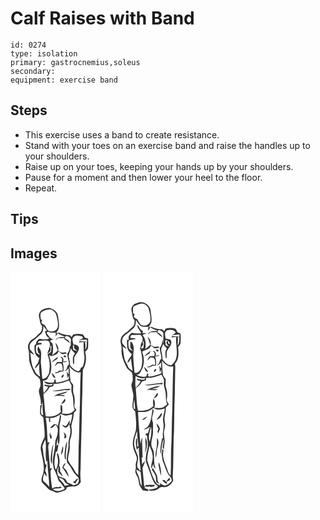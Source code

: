 # Calf Raises with Band
> 

``` 
id: 0274 
type: isolation 
primary: gastrocnemius,soleus 
secondary:  
equipment: exercise band 
``` 

## Steps

 - This exercise uses a band to create resistance.
 - Stand with your toes on an exercise band and raise the handles up to your shoulders.
 - Raise up on your toes, keeping your hands up by your shoulders.
 - Pause for a moment and then lower your heel to the floor.
 - Repeat.

## Tips


## Images

<svg width="144" height="384" viewBox="0 0 108 288" xmlns="http://www.w3.org/2000/svg">
  <g fill="#FFF">
    <path d="M0 0h108v288H0V0m36.9 46.05c-2.28 2.05-3.51 5.59-2.44 8.58 1.03 3.38.49 7.47 3.37 10.05-.05 1.81.2 3.71-.53 5.44-.84 2.86-3.83 4.15-5.62 6.34-2.64 3.17-7.05 4.39-9.14 8.08-1.24 2.25-2.09 5-1.26 7.54 1.74 5.46.33 11.32 1.8 16.83 1.24 4.42 3.37 8.5 5.25 12.67 1.58 3.16 5.6 4.2 6.95 7.52.56 1.9.74 3.91.82 5.9.16 2.84-2.01 5.17-2.08 7.97.56 5.26 3.1 10.26 2.32 15.64.37.03 1.1.09 1.47.11.39-.89.77-1.78 1.14-2.68-.96 5.33-.37 10.74.31 16.07-.57-.38-1.71-1.12-2.28-1.49-.85-3.85-.09-7.74.97-11.46-.57.24-1.7.73-2.27.97.13 3.26-.42 6.51-.13 9.77.15 2.74 4.23 3.2 3.97 6.05.57 7.35 1.73 14.71 1.35 22.09-2.09 5.05-5.56 10.17-4.41 15.91 1.54 9.7 5.63 19.74 2.2 29.49-.99 3.26-2.93 7.93.43 10.44 2.41 2.04 4.42 4.49 6.71 6.66 1.8 1.8 4.62 1.59 6.61 3.07 3.75 2.74 8.36-.01 12.16-1.21 1.81-.41 2.81-2 2.82-3.79 2.81-.89 5.69-1.53 8.66-1.28 3.55.26 6.72-2.4 8.34-5.31-.51-4.98-.92-9.95-.29-14.95.33-26.52 1.42-53.02 1.7-79.55.69-13.3.45-26.64 1.02-39.94 3.89-6.47 4.79-14.48 2.77-21.76 1.38-1.72 3.67-3.25 3.55-5.71.15-3.37.13-6.74.02-10.11-1.31-.43-2.62-.86-3.94-1.26-.73-1.25-1.27-2.66-2.36-3.65-3.73-1.31-7.87-1.02-11.67-.1-.58 1.01-1.17 2.02-1.75 3.04l-2.29-2.13c-4.49-.29-8.97-1.03-13.03-3.06-.83.16-2.49.47-3.32.62.97-1.88 2.25-3.6 3.07-5.56 1.02-4.95-.22-9.97-.85-14.88-.42-4.89-4.86-8.43-9.38-9.5-3.76-1.24-7.37 1.13-10.74 2.53z"/>
    <path d="M37.21 48.03c3.77-1.85 8.08-4.06 12.37-2.72 2.17 1.36 4.58 3.08 5.22 5.71 1.32 4.98 2.87 10.18 1.86 15.37-1.41 4.2-6.44 6.09-10.42 4.41-2.68-1.44-3.34-4.65-5.02-6.94-1.2-.88-2.73-1.27-3.76-2.36-.93-1.29.04-2.6.52-3.84-.43-.27-1.3-.8-1.73-1.07-.09-2.76-1.14-6.36.96-8.56zM39.44 64.63c1.37 1.9 2.72 3.84 4.31 5.58-.8.44-1.6.86-2.41 1.28.91 2.96 1.92 6.91 5.4 7.66-.66.49-1.31.99-1.95 1.5-3.31.04-6.69.46-9.88-.64-2.56 1.39-4.44 3.8-4.36 6.82-.41.24-1.24.71-1.66.95-.63 5.69.07 12.68 5.92 15.43-.8 1.85-1.07 3.87-1.81 5.73-1.56 2.16-3.36 4.25-3.75 6.99 2.31-1.32 3.33-3.97 5.33-5.66-.5 5.09.18 10.19.9 15.22-2.67-1.79-5.54-3.61-6.25-7-4.68-6.39-4.29-14.58-5.66-22.02 1.52 1.01 3.06 2.02 4.72 2.8-1.24-2.48-3.15-4.5-4.99-6.54-.58-2.4-.73-5.37.97-7.38 2.26-3.15 5.97-4.74 8.55-7.57 1.99-2.21 5.04-3.71 5.83-6.78.8-2.03.89-4.22.79-6.37z"/>
    <path d="M43.17 72.95c.64-.44 1.28-.88 1.93-1.31 2.86 1.43 6.1 1.33 9.18.91-.07 1.64-.04 3.29 0 4.93.74-1.43 1.56-2.84 2.63-4.06 2.63 1.97 5.73 3.04 8.72 4.32-3.9.4-10.23-.57-11.55 4.34 1.02-.86 1.99-1.79 2.95-2.71 2.61-.09 5.22-.15 7.84-.27l-.55 1.28c2.57 1.39 4.72 3.38 6.99 5.18-.63-3.06-3.27-4.8-5.97-5.87.16-.67.49-2.01.65-2.69 2.98-.35 5.42 1.03 6.68 3.77-.4 2.51-.44 5.06-.33 7.61-.33.36-.98 1.09-1.3 1.45.18 3.1-1.09 5.87-3 8.23.33 3 .79 5.99 1.7 8.88.24 1.82 1.24 4.59-1.18 5.38-.45 1.47-.91 2.94-1.37 4.41-.88.87-1.74 1.76-2.58 2.66 2.16-.74 3.89-2.24 5.2-4.09-.16 2.66-.02 5.31.23 7.95-.76-1.35-1.57-2.66-2.55-3.85.3 2.68.65 5.35.9 8.04.4-.93 1.21-2.8 1.61-3.74.09 1.61.05 3.23-.05 4.84-4.7 2.47-9.94 3.34-15.13 4.13-.48-.87-.98-1.84-.46-2.84-.42-.56-.83-1.1-1.24-1.65-.39 1.46-.8 2.93-1.26 4.37-3.96.7-7.83-.35-11.58-1.58 1.46 3.73 6.97 4.57 10.18 2.87-.21.77-.42 1.55-.61 2.33-2.89.07-5.71-.43-8.51-1.05l-1.29.96c1.69.68 3.43 1.24 5.16 1.81-1.3 2.86-3.22 5.35-5.58 7.43-.41-4.9-.74-9.82-.47-14.74 1.9-.68 4.48-.75 5.37-2.91 1.19-2.23 2.51-4.4 3.51-6.72 2.13-7.1.39-14.4-1.69-21.27.67.3 2.03.9 2.71 1.19 3.31-.93 7.88-1.55 8.39-5.79 1.56 1.25 3.03 2.7 4.88 3.55 1.74.03 3.43-.54 5.12-.89-.72-2.18-2.88-1.05-4.5-.99-2.25.41-4.07-1.36-5.8-2.51 1.12-3.56-1.1-6.88-3.22-9.55.59 3.26 1.77 6.37 2.83 9.49-2.05 2.04-4.18 4-6.61 5.58 1.09-4.56 1.38-9.31.25-13.89-.99-.91-1.97-1.82-2.95-2.74 1.09-1.79 3.05-1.98 4.98-2.07-4.76-.23-6.8-4.74-9.26-8.11m20.6 28.08c.2 1.28 2.91 2.1 2.95.35-.19-1.29-2.91-2.08-2.95-.35M49.5 108.5c2.09-1.33 4.18-2.67 6.37-3.83.38-1.16.77-2.31 1.14-3.47-2.31 2.65-5.87 4.09-7.51 7.3m10.31-6.92c.71.9 1.44 1.79 2.18 2.67-.08 1.22-.16 2.44-.25 3.67-1.82.04-3.65-.05-5.46.17-1.53 1.41-2.42 3.34-3.33 5.18 1.45-1.14 2.73-2.46 3.99-3.79 1.32.1 2.64.19 3.96.27 1.59 2.74 2.19 5.82 1.53 8.95-.84-.14-2.54-.41-3.38-.55-1.09.72-2.17 1.44-3.25 2.17-.79.09-2.38.25-3.17.33 2.06 1.77 4.58.34 6.49-.9 1.47-.16 2.94-.32 4.42-.47.52-3.69.23-7.4-.99-10.93 1.79-.31 4.03.26 5.26-1.49l-4.69.84c1.18-2.82-.02-5.92-3.31-6.12m-10.49 19.27c.8 2.55 1.48 6.13 4.81 6.21-.97-2.51-2.75-4.53-4.81-6.21m14.04 2.33c-1.3.45-2.58 2.08-2.14 3.48 1.45.58 3.73-2.76 2.14-3.48z"/>
    <path d="M75.69 77.93c2.54-2.79 6.78-1.26 10-.82l1.48 2.2c-1.63 1.04-3.41 1.8-5.24 2.43 3.18-.26 6.37-.59 9.57-.47l.61 2.57c-3.07-.35-6.14-.72-9.22-.94-.18.42-.55 1.26-.73 1.68 1.87-.16 3.74-.33 5.61-.51-.04 5.51-.1 11.07.82 16.52.5 4.48-.37 9.03-1.94 13.23-.48.21-1.45.64-1.93.85-.94 1.6-1.47 4.48-3.83 4.36-3.92-1.16-7.14-4.04-9.47-7.33 0-3.28-.68-6.49-1.39-9.67-.91-3.77 2.33-6.85 2.2-10.58 1.43 2.35 3.31 4.36 5.29 6.26-3.53 3.57-2.85 8.56-2.16 13.05.26-.29.79-.86 1.05-1.15.02-2.13-.12-4.27.01-6.4 1.19-4.45 5.98-7.38 5.71-12.32-.51-2.93-3.63-3.46-5.98-4.2l.12 4.52c.85 1.62 2.65 2.49 3.9 3.79-1.66-.59-3.31-1.21-4.95-1.82-.12-1.58-.25-3.15-.4-4.72l.99-.45c-.58-3.24-2.86-7.25-.12-10.08zM35.97 82.51c3.2.3 6.69-1.18 9.68.41 4.13 4.49-.37 10.16-1.41 14.93 1.52-.93 3.42-1.93 3.79-3.85.05-1.66-.22-3.31-.2-4.97.31-.12.95-.36 1.26-.48-.07 2.5-.27 4.99-.49 7.47-1.46.89-2.88 1.84-4.25 2.87 2.88 6.95 3.37 14.69 1.92 22.04-1.09 3.6-3.82 7.65-8.08 7.27-.73-5.72-.8-11.5-1.57-17.22-.65-4.7.47-9.4.13-14.09.03-3.09-2.42-5.27-3.54-7.97-.3 1.25-.62 2.48-.95 3.72.32 1.32.61 2.65.88 3.98.82.91 1.62 1.82 2.41 2.75-1.84-.24-3.34-1.25-4.48-2.66-.68-2.92-.89-5.9-.05-8.82 2.16-.6 4.41-.8 6.59-1.28.38-2.42-3.55-1.01-4.98-1.72.82-1.16 1.57-2.82 3.34-2.38z"/>
    <path d="M89.21 84.25l2.44-.1c-.45 3.02.35 6.42-1.91 8.89.02-2.94.65-5.98-.53-8.79zM70.66 113.26c3.29 3.95 7.93 8.42 13.55 6.96-.88 16.56-.51 33.18-1.29 49.75-.49 13-.29 26.03-1.16 39.02-.12 11.54-.19 23.08-.47 34.62-3.71-2.2-4.47-6.65-7.14-9.74-2.04-2.39-3.45-5.2-5.07-7.88-.06-3.41.46-6.78 1.37-10.06 1.5-5.48-.41-11.39 1.74-16.75 1.73-4.57 1.53-9.53.78-14.27.54-4.72 2.87-9.15 2.79-14.01-.17-2.24 2.15-3.45 3.26-5.12-.88-1.78-2.83-3.42-2.43-5.59.73-4.7.79-9.62-.89-14.13-1.35-3.48-.02-7.22-.62-10.81-1-1.24-1.95-2.51-2.93-3.75-1.03-6.03-.88-12.16-1.49-18.24z"/>
    <path d="M51.49 134.14c6.4.39 12.8-1.41 18.63-3.94 1 1.98 2.23 3.85 3.07 5.91.04 3.33-.63 6.73.67 9.93 2.34 6.37.59 13.42 3.19 19.69-1.71 1.34-3.31 2.86-5.26 3.85-3.34 1.26-6.92.35-10.37.32 1.55-2.8.58-5.99.56-8.99-.54-.62-1.09-1.24-1.64-1.86-.4 2.83-.61 5.73.24 8.51-4.56 5.24-11.78 6.36-18.36 5.76-1.44-8.85-1.29-17.88-2.73-26.73 2.75-2.39 5.81-4.67 7.15-8.21 1.72-.54 3.44-1.11 5.15-1.7-.08-.64-.23-1.9-.3-2.54m-1.73 8.43c4.74 1.11 9.55.28 14.21-.75 2.64-.73 6.5 1.47 8.06-1.5-7.48-.74-14.79 2.09-22.27 2.25m2.39 6.6c4.35-1.68 8.81.24 13.26-.45-1.84-1.75-4.45-1.07-6.72-1.07 3.2-1.43 7.39-1.38 9.68-4.31-5.49 1.61-11.56 2.28-16.22 5.83m12.97 2.98c-1.4 2.13-2.9 4.2-4.26 6.36 2.41-.74 6.7-3.65 4.26-6.36z"/>
    <path d="M60.22 170.19c2.19.9 4.33 2.21 6.8 2.11 2.44-.21 4.78-1.02 7.14-1.63-.22 3.75-1.27 7.35-2.16 10.98-.28.2-.84.62-1.12.82.08-1.19.23-3.57.3-4.76-1.94 2.29-2.65 5.55-5.14 7.37-1.42-.62-2.77-1.37-4.15-2.05.96 1.92 2.55 4.05 5 3.67 1.78-.84 3.14-2.45 3.52-4.41.76 2.55 1.19 5.19 1.48 7.83.43 5.44-2.63 10.43-2.32 15.86.57 7.68-3.37 15.13-1.59 22.78 4.85 4.78 6.7 11.81 11.94 16.26 2.14 1.86 2.79 4.98 1.44 7.49-.81 2.61-3.89 2.67-6.04 3.46-2.06-1.59-4.49-2.51-6.97-3.19-.86-1.44-1.58-2.98-2.64-4.29-2.34-2.04-5.69-2.06-8.28-3.64-1.68-3.61-2.11-7.69.23-11.15-.09 2.11-.64 4.24-.24 6.33 1.37 1.95 3.26 3.46 4.91 5.16-.14-2.26-1.4-4.05-2.69-5.8-.48-2.22.6-4.95-1.34-6.66 1.17-5.21.66-10.67-1.61-15.51-1.57.14-.51 3-.48 3.93 1.39 5.43 1.08 11.34-1.85 16.23-3.09-6.92-1.07-14.77.1-21.95.35.08 1.05.23 1.4.3.85-2.78 1.18-5.69 1.73-8.54-1.02.01-1.76.6-2.34 1.4.25-3.02.51-6.08 1.49-8.96.14 2.5-.48 5.25 1.12 7.43 2.17-6.23.25-12.67 1.08-19.04-.98-5.34 1.93-10.3 1.75-15.58-.3-.3-.9-.91-1.2-1.21-.56 4.65-1.65 9.2-2.8 13.74-.39-.52-1.17-1.55-1.56-2.06-.9-.18-1.81-.35-2.71-.53-1.74 1.52-3.53 2.99-5.12 4.68 3.07.74 4.87-2.01 6.65-3.93 3.97 3.19 3.01 8.41 2.17 12.81-.94 3.35-2.75 6.52-2.56 10.11-.04 7.42-2.82 14.51-2.72 21.92 0 2.82.77 5.56 1.16 8.33 2.05 4.04 4.09 8.13 5.11 12.57.45 2.35 2.87 3.42 4.05 5.34 1.15 1.77 2.6 3.31 3.84 5.03-.07 1.65-1.9 1.98-3.11 2.57-3.5 1.65-7.85 1.12-11.09-.82 3.21-2.29 7.4-.21 10.71-2.43-1.17-1.71-2.96-.61-4.48-.27-2.52-.74-4.81.35-6.99 1.49-1.21-6.51-1.7-13.12-2.01-19.72-.2-1.74 1.08-3.1 1.79-4.57l-2.38.24c-.54-8.26-1.54-16.49-2.09-24.75-.33-2.43.68-4.69 1.5-6.9-.55.19-1.65.56-2.21.74-.82-9.94-.51-19.95-2.41-29.79.96 0 2.88-.01 3.84-.01.12 1.61.23 3.23.34 4.85.35-.01 1.04-.01 1.38-.01-.09-1.56-.19-3.12-.3-4.68 4.76.13 9.21-1.9 12.73-4.99m-12.23 30.06c2.64-.37.78-3.48 1.04-5.13l-1.06.59c-.1-1.17-.19-2.35-.28-3.52l1.14-.65c-3.07 1.42-1.64 6.07-.84 8.71m15.79-8.14c.35 1.37.74 2.74 1.17 4.09-.22 1.16-.44 2.33-.55 3.52 1.14-.13 2.05-.86 2.63-1.81.38-2.42-1.64-4.32-3.25-5.8m2.26 16.88c-.66 4.95-1.73 10.01-.82 15.01l1.29 1.07c-.78-7.29.87-14.47 1.54-21.68a12.215 12.215 0 0 0-2.01 5.6m-17.32 9.5c-.34 3.95-1.46 8.55 1.09 12.01.17-7.91.16-15.86 1.67-23.66-2.04 3.51-1.93 7.77-2.76 11.65m14.15-9.72c-1.11 3.56-1.89 7.22-2.45 10.91 2.88-2.63 3.26-7.28 2.45-10.91m-.59 25.94c2.94 3.5 4.94 7.61 7.48 11.37-.21-2.83-1.35-5.44-2.72-7.89a623.66 623.66 0 0 1-3.53-3.74c.94-1.6 1.82-3.24 2.6-4.92-2.64.32-2.82 3.26-3.83 5.18m15.22 15.94c-.87.45-1.74.89-2.61 1.34 1.09.69 2.19 1.38 3.28 2.07.17-.59.52-1.79.69-2.39.83-1.17 1.63-2.36 2.39-3.58-1.94-.37-2.84 1.2-3.75 2.56zM41.82 200.91c1.72 8.77-.66 17.63 1.13 26.37.3-.13.91-.4 1.22-.54.41 10.42 2.15 20.74 2.34 31.16-1.92-2.89-4.66-4.95-7.2-7.23-.92-3.13.49-6.36 1.21-9.39.82 1.4 1.62 2.8 2.47 4.19 1.05-2.58-.55-4.9-1.49-7.22.52-2.16 1.23-4.25 1.84-6.38l-1.72-1.4c-.28-2.19-.59-4.37-1.13-6.51-1.28-4.55-1.07-9.35-2.26-13.92.53-3.25 2.22-6.17 3.59-9.13z"/>
    <path d="M57.91 246.61c2.56.99 5.66 1.74 6.87 4.52 1.05 2.51 3.47 3.74 5.98 4.35-1.95-.09-3.8.5-5.56 1.28-1.53-4.08-5.58-6.28-7.29-10.15z"/>
  </g>
  <g fill="#333">
    <path d="M36.9 46.05c3.37-1.4 6.98-3.77 10.74-2.53 4.52 1.07 8.96 4.61 9.38 9.5.63 4.91 1.87 9.93.85 14.88-.82 1.96-2.1 3.68-3.07 5.56.83-.15 2.49-.46 3.32-.62 4.06 2.03 8.54 2.77 13.03 3.06l2.29 2.13c.58-1.02 1.17-2.03 1.75-3.04 3.8-.92 7.94-1.21 11.67.1 1.09.99 1.63 2.4 2.36 3.65 1.32.4 2.63.83 3.94 1.26.11 3.37.13 6.74-.02 10.11.12 2.46-2.17 3.99-3.55 5.71 2.02 7.28 1.12 15.29-2.77 21.76-.57 13.3-.33 26.64-1.02 39.94-.28 26.53-1.37 53.03-1.7 79.55-.63 5-.22 9.97.29 14.95-1.62 2.91-4.79 5.57-8.34 5.31-2.97-.25-5.85.39-8.66 1.28-.01 1.79-1.01 3.38-2.82 3.79-3.8 1.2-8.41 3.95-12.16 1.21-1.99-1.48-4.81-1.27-6.61-3.07-2.29-2.17-4.3-4.62-6.71-6.66-3.36-2.51-1.42-7.18-.43-10.44 3.43-9.75-.66-19.79-2.2-29.49-1.15-5.74 2.32-10.86 4.41-15.91.38-7.38-.78-14.74-1.35-22.09.26-2.85-3.82-3.31-3.97-6.05-.29-3.26.26-6.51.13-9.77.57-.24 1.7-.73 2.27-.97-1.06 3.72-1.82 7.61-.97 11.46.57.37 1.71 1.11 2.28 1.49-.68-5.33-1.27-10.74-.31-16.07-.37.9-.75 1.79-1.14 2.68-.37-.02-1.1-.08-1.47-.11.78-5.38-1.76-10.38-2.32-15.64.07-2.8 2.24-5.13 2.08-7.97-.08-1.99-.26-4-.82-5.9-1.35-3.32-5.37-4.36-6.95-7.52-1.88-4.17-4.01-8.25-5.25-12.67-1.47-5.51-.06-11.37-1.8-16.83-.83-2.54.02-5.29 1.26-7.54 2.09-3.69 6.5-4.91 9.14-8.08 1.79-2.19 4.78-3.48 5.62-6.34.73-1.73.48-3.63.53-5.44-2.88-2.58-2.34-6.67-3.37-10.05-1.07-2.99.16-6.53 2.44-8.58m.31 1.98c-2.1 2.2-1.05 5.8-.96 8.56.43.27 1.3.8 1.73 1.07-.48 1.24-1.45 2.55-.52 3.84 1.03 1.09 2.56 1.48 3.76 2.36 1.68 2.29 2.34 5.5 5.02 6.94 3.98 1.68 9.01-.21 10.42-4.41 1.01-5.19-.54-10.39-1.86-15.37-.64-2.63-3.05-4.35-5.22-5.71-4.29-1.34-8.6.87-12.37 2.72m2.23 16.6c.1 2.15.01 4.34-.79 6.37-.79 3.07-3.84 4.57-5.83 6.78-2.58 2.83-6.29 4.42-8.55 7.57-1.7 2.01-1.55 4.98-.97 7.38 1.84 2.04 3.75 4.06 4.99 6.54-1.66-.78-3.2-1.79-4.72-2.8 1.37 7.44.98 15.63 5.66 22.02.71 3.39 3.58 5.21 6.25 7-.72-5.03-1.4-10.13-.9-15.22-2 1.69-3.02 4.34-5.33 5.66.39-2.74 2.19-4.83 3.75-6.99.74-1.86 1.01-3.88 1.81-5.73-5.85-2.75-6.55-9.74-5.92-15.43.42-.24 1.25-.71 1.66-.95-.08-3.02 1.8-5.43 4.36-6.82 3.19 1.1 6.57.68 9.88.64.64-.51 1.29-1.01 1.95-1.5-3.48-.75-4.49-4.7-5.4-7.66.81-.42 1.61-.84 2.41-1.28-1.59-1.74-2.94-3.68-4.31-5.58m3.73 8.32c2.46 3.37 4.5 7.88 9.26 8.11-1.93.09-3.89.28-4.98 2.07.98.92 1.96 1.83 2.95 2.74 1.13 4.58.84 9.33-.25 13.89 2.43-1.58 4.56-3.54 6.61-5.58-1.06-3.12-2.24-6.23-2.83-9.49 2.12 2.67 4.34 5.99 3.22 9.55 1.73 1.15 3.55 2.92 5.8 2.51 1.62-.06 3.78-1.19 4.5.99-1.69.35-3.38.92-5.12.89-1.85-.85-3.32-2.3-4.88-3.55-.51 4.24-5.08 4.86-8.39 5.79-.68-.29-2.04-.89-2.71-1.19 2.08 6.87 3.82 14.17 1.69 21.27-1 2.32-2.32 4.49-3.51 6.72-.89 2.16-3.47 2.23-5.37 2.91-.27 4.92.06 9.84.47 14.74 2.36-2.08 4.28-4.57 5.58-7.43-1.73-.57-3.47-1.13-5.16-1.81l1.29-.96c2.8.62 5.62 1.12 8.51 1.05.19-.78.4-1.56.61-2.33-3.21 1.7-8.72.86-10.18-2.87 3.75 1.23 7.62 2.28 11.58 1.58.46-1.44.87-2.91 1.26-4.37.41.55.82 1.09 1.24 1.65-.52 1-.02 1.97.46 2.84 5.19-.79 10.43-1.66 15.13-4.13.1-1.61.14-3.23.05-4.84-.4.94-1.21 2.81-1.61 3.74-.25-2.69-.6-5.36-.9-8.04.98 1.19 1.79 2.5 2.55 3.85-.25-2.64-.39-5.29-.23-7.95-1.31 1.85-3.04 3.35-5.2 4.09.84-.9 1.7-1.79 2.58-2.66.46-1.47.92-2.94 1.37-4.41 2.42-.79 1.42-3.56 1.18-5.38-.91-2.89-1.37-5.88-1.7-8.88 1.91-2.36 3.18-5.13 3-8.23.32-.36.97-1.09 1.3-1.45-.11-2.55-.07-5.1.33-7.61-1.26-2.74-3.7-4.12-6.68-3.77-.16.68-.49 2.02-.65 2.69 2.7 1.07 5.34 2.81 5.97 5.87-2.27-1.8-4.42-3.79-6.99-5.18l.55-1.28c-2.62.12-5.23.18-7.84.27-.96.92-1.93 1.85-2.95 2.71 1.32-4.91 7.65-3.94 11.55-4.34-2.99-1.28-6.09-2.35-8.72-4.32-1.07 1.22-1.89 2.63-2.63 4.06-.04-1.64-.07-3.29 0-4.93-3.08.42-6.32.52-9.18-.91-.65.43-1.29.87-1.93 1.31m32.52 4.98c-2.74 2.83-.46 6.84.12 10.08l-.99.45c.15 1.57.28 3.14.4 4.72 1.64.61 3.29 1.23 4.95 1.82-1.25-1.3-3.05-2.17-3.9-3.79l-.12-4.52c2.35.74 5.47 1.27 5.98 4.2.27 4.94-4.52 7.87-5.71 12.32-.13 2.13.01 4.27-.01 6.4-.26.29-.79.86-1.05 1.15-.69-4.49-1.37-9.48 2.16-13.05-1.98-1.9-3.86-3.91-5.29-6.26.13 3.73-3.11 6.81-2.2 10.58.71 3.18 1.39 6.39 1.39 9.67 2.33 3.29 5.55 6.17 9.47 7.33 2.36.12 2.89-2.76 3.83-4.36.48-.21 1.45-.64 1.93-.85 1.57-4.2 2.44-8.75 1.94-13.23-.92-5.45-.86-11.01-.82-16.52-1.87.18-3.74.35-5.61.51.18-.42.55-1.26.73-1.68 3.08.22 6.15.59 9.22.94l-.61-2.57c-3.2-.12-6.39.21-9.57.47 1.83-.63 3.61-1.39 5.24-2.43l-1.48-2.2c-3.22-.44-7.46-1.97-10 .82m-39.72 4.58c-1.77-.44-2.52 1.22-3.34 2.38 1.43.71 5.36-.7 4.98 1.72-2.18.48-4.43.68-6.59 1.28-.84 2.92-.63 5.9.05 8.82 1.14 1.41 2.64 2.42 4.48 2.66-.79-.93-1.59-1.84-2.41-2.75-.27-1.33-.56-2.66-.88-3.98.33-1.24.65-2.47.95-3.72 1.12 2.7 3.57 4.88 3.54 7.97.34 4.69-.78 9.39-.13 14.09.77 5.72.84 11.5 1.57 17.22 4.26.38 6.99-3.67 8.08-7.27 1.45-7.35.96-15.09-1.92-22.04 1.37-1.03 2.79-1.98 4.25-2.87.22-2.48.42-4.97.49-7.47-.31.12-.95.36-1.26.48-.02 1.66.25 3.31.2 4.97-.37 1.92-2.27 2.92-3.79 3.85 1.04-4.77 5.54-10.44 1.41-14.93-2.99-1.59-6.48-.11-9.68-.41m53.24 1.74c1.18 2.81.55 5.85.53 8.79 2.26-2.47 1.46-5.87 1.91-8.89l-2.44.1m-18.55 29.01c.61 6.08.46 12.21 1.49 18.24.98 1.24 1.93 2.51 2.93 3.75.6 3.59-.73 7.33.62 10.81 1.68 4.51 1.62 9.43.89 14.13-.4 2.17 1.55 3.81 2.43 5.59-1.11 1.67-3.43 2.88-3.26 5.12.08 4.86-2.25 9.29-2.79 14.01.75 4.74.95 9.7-.78 14.27-2.15 5.36-.24 11.27-1.74 16.75-.91 3.28-1.43 6.65-1.37 10.06 1.62 2.68 3.03 5.49 5.07 7.88 2.67 3.09 3.43 7.54 7.14 9.74.28-11.54.35-23.08.47-34.62.87-12.99.67-26.02 1.16-39.02.78-16.57.41-33.19 1.29-49.75-5.62 1.46-10.26-3.01-13.55-6.96m-19.17 20.88c.07.64.22 1.9.3 2.54-1.71.59-3.43 1.16-5.15 1.7-1.34 3.54-4.4 5.82-7.15 8.21 1.44 8.85 1.29 17.88 2.73 26.73 6.58.6 13.8-.52 18.36-5.76-.85-2.78-.64-5.68-.24-8.51.55.62 1.1 1.24 1.64 1.86.02 3 .99 6.19-.56 8.99 3.45.03 7.03.94 10.37-.32 1.95-.99 3.55-2.51 5.26-3.85-2.6-6.27-.85-13.32-3.19-19.69-1.3-3.2-.63-6.6-.67-9.93-.84-2.06-2.07-3.93-3.07-5.91-5.83 2.53-12.23 4.33-18.63 3.94m8.73 36.05c-3.52 3.09-7.97 5.12-12.73 4.99.11 1.56.21 3.12.3 4.68-.34 0-1.03 0-1.38.01-.11-1.62-.22-3.24-.34-4.85-.96 0-2.88.01-3.84.01 1.9 9.84 1.59 19.85 2.41 29.79.56-.18 1.66-.55 2.21-.74-.82 2.21-1.83 4.47-1.5 6.9.55 8.26 1.55 16.49 2.09 24.75l2.38-.24c-.71 1.47-1.99 2.83-1.79 4.57.31 6.6.8 13.21 2.01 19.72 2.18-1.14 4.47-2.23 6.99-1.49 1.52-.34 3.31-1.44 4.48.27-3.31 2.22-7.5.14-10.71 2.43 3.24 1.94 7.59 2.47 11.09.82 1.21-.59 3.04-.92 3.11-2.57-1.24-1.72-2.69-3.26-3.84-5.03-1.18-1.92-3.6-2.99-4.05-5.34-1.02-4.44-3.06-8.53-5.11-12.57-.39-2.77-1.16-5.51-1.16-8.33-.1-7.41 2.68-14.5 2.72-21.92-.19-3.59 1.62-6.76 2.56-10.11.84-4.4 1.8-9.62-2.17-12.81-1.78 1.92-3.58 4.67-6.65 3.93 1.59-1.69 3.38-3.16 5.12-4.68.9.18 1.81.35 2.71.53.39.51 1.17 1.54 1.56 2.06 1.15-4.54 2.24-9.09 2.8-13.74.3.3.9.91 1.2 1.21.18 5.28-2.73 10.24-1.75 15.58-.83 6.37 1.09 12.81-1.08 19.04-1.6-2.18-.98-4.93-1.12-7.43-.98 2.88-1.24 5.94-1.49 8.96.58-.8 1.32-1.39 2.34-1.4-.55 2.85-.88 5.76-1.73 8.54-.35-.07-1.05-.22-1.4-.3-1.17 7.18-3.19 15.03-.1 21.95 2.93-4.89 3.24-10.8 1.85-16.23-.03-.93-1.09-3.79.48-3.93 2.27 4.84 2.78 10.3 1.61 15.51 1.94 1.71.86 4.44 1.34 6.66 1.29 1.75 2.55 3.54 2.69 5.8-1.65-1.7-3.54-3.21-4.91-5.16-.4-2.09.15-4.22.24-6.33-2.34 3.46-1.91 7.54-.23 11.15 2.59 1.58 5.94 1.6 8.28 3.64 1.06 1.31 1.78 2.85 2.64 4.29 2.48.68 4.91 1.6 6.97 3.19 2.15-.79 5.23-.85 6.04-3.46 1.35-2.51.7-5.63-1.44-7.49-5.24-4.45-7.09-11.48-11.94-16.26-1.78-7.65 2.16-15.1 1.59-22.78-.31-5.43 2.75-10.42 2.32-15.86-.29-2.64-.72-5.28-1.48-7.83-.38 1.96-1.74 3.57-3.52 4.41-2.45.38-4.04-1.75-5-3.67 1.38.68 2.73 1.43 4.15 2.05 2.49-1.82 3.2-5.08 5.14-7.37-.07 1.19-.22 3.57-.3 4.76.28-.2.84-.62 1.12-.82.89-3.63 1.94-7.23 2.16-10.98-2.36.61-4.7 1.42-7.14 1.63-2.47.1-4.61-1.21-6.8-2.11m-18.4 30.72c-1.37 2.96-3.06 5.88-3.59 9.13 1.19 4.57.98 9.37 2.26 13.92.54 2.14.85 4.32 1.13 6.51l1.72 1.4c-.61 2.13-1.32 4.22-1.84 6.38.94 2.32 2.54 4.64 1.49 7.22-.85-1.39-1.65-2.79-2.47-4.19-.72 3.03-2.13 6.26-1.21 9.39 2.54 2.28 5.28 4.34 7.2 7.23-.19-10.42-1.93-20.74-2.34-31.16-.31.14-.92.41-1.22.54-1.79-8.74.59-17.6-1.13-26.37m16.09 45.7c1.71 3.87 5.76 6.07 7.29 10.15 1.76-.78 3.61-1.37 5.56-1.28-2.51-.61-4.93-1.84-5.98-4.35-1.21-2.78-4.31-3.53-6.87-4.52z"/>
    <path d="M63.77 101.03c.04-1.73 2.76-.94 2.95.35-.04 1.75-2.75.93-2.95-.35zM49.5 108.5c1.64-3.21 5.2-4.65 7.51-7.3-.37 1.16-.76 2.31-1.14 3.47-2.19 1.16-4.28 2.5-6.37 3.83zM59.81 101.58c3.29.2 4.49 3.3 3.31 6.12l4.69-.84c-1.23 1.75-3.47 1.18-5.26 1.49 1.22 3.53 1.51 7.24.99 10.93-1.48.15-2.95.31-4.42.47-1.91 1.24-4.43 2.67-6.49.9.79-.08 2.38-.24 3.17-.33 1.08-.73 2.16-1.45 3.25-2.17.84.14 2.54.41 3.38.55.66-3.13.06-6.21-1.53-8.95-1.32-.08-2.64-.17-3.96-.27-1.26 1.33-2.54 2.65-3.99 3.79.91-1.84 1.8-3.77 3.33-5.18 1.81-.22 3.64-.13 5.46-.17.09-1.23.17-2.45.25-3.67-.74-.88-1.47-1.77-2.18-2.67zM49.32 120.85c2.06 1.68 3.84 3.7 4.81 6.21-3.33-.08-4.01-3.66-4.81-6.21zM63.36 123.18c1.59.72-.69 4.06-2.14 3.48-.44-1.4.84-3.03 2.14-3.48zM49.76 142.57c7.48-.16 14.79-2.99 22.27-2.25-1.56 2.97-5.42.77-8.06 1.5-4.66 1.03-9.47 1.86-14.21.75zM52.15 149.17c4.66-3.55 10.73-4.22 16.22-5.83-2.29 2.93-6.48 2.88-9.68 4.31 2.27 0 4.88-.68 6.72 1.07-4.45.69-8.91-1.23-13.26.45zM65.12 152.15c2.44 2.71-1.85 5.62-4.26 6.36 1.36-2.16 2.86-4.23 4.26-6.36zM47.99 200.25c-.8-2.64-2.23-7.29.84-8.71l-1.14.65c.09 1.17.18 2.35.28 3.52l1.06-.59c-.26 1.65 1.6 4.76-1.04 5.13zM63.78 192.11c1.61 1.48 3.63 3.38 3.25 5.8-.58.95-1.49 1.68-2.63 1.81.11-1.19.33-2.36.55-3.52a73.21 73.21 0 0 1-1.17-4.09zM66.04 208.99c.2-2.01.89-3.93 2.01-5.6-.67 7.21-2.32 14.39-1.54 21.68L65.22 224c-.91-5 .16-10.06.82-15.01zM48.72 218.49c.83-3.88.72-8.14 2.76-11.65-1.51 7.8-1.5 15.75-1.67 23.66-2.55-3.46-1.43-8.06-1.09-12.01zM62.87 208.77c.81 3.63.43 8.28-2.45 10.91.56-3.69 1.34-7.35 2.45-10.91zM62.28 234.71c1.01-1.92 1.19-4.86 3.83-5.18a57.75 57.75 0 0 1-2.6 4.92c1.17 1.25 2.35 2.5 3.53 3.74 1.37 2.45 2.51 5.06 2.72 7.89-2.54-3.76-4.54-7.87-7.48-11.37zM77.5 250.65c.91-1.36 1.81-2.93 3.75-2.56-.76 1.22-1.56 2.41-2.39 3.58-.17.6-.52 1.8-.69 2.39-1.09-.69-2.19-1.38-3.28-2.07.87-.45 1.74-.89 2.61-1.34z"/>
  </g>
</svg>

<svg width="144" height="384" viewBox="0 0 108 288" xmlns="http://www.w3.org/2000/svg">
  <g fill="#FFF">
    <path d="M0 0h108v288H0V0m40.41 37.5c-4.55.77-7.43 5.82-5.95 10.13 1.02 3.41.53 7.47 3.37 10.11.08 2.75.06 5.96-2.13 7.97-2.16 1.84-4.1 3.91-6.2 5.81-3.06 2.09-6.66 4.14-7.84 7.91-1.93 4.47 1.24 8.95.61 13.56-.59 7.97 2.92 15.32 6.44 22.22 1.61 2.4 4.52 3.53 6.09 5.97.93 2.49.79 5.22.92 7.84.09 2.44-1.63 4.51-1.69 6.93.5 4.1 1.91 8.03 2.46 12.12-.11 4.96-1.49 9.87-.93 14.86.42 2.34 3.38 3.37 3.32 5.92.73 6.89 1.29 13.85.59 20.77-1.53 6.4-4.65 12.76-3.41 19.5.43 4.61 3.02 8.55 4.33 12.9 1.11 3.8-1.91 7.35-1.06 11.17.4 2.3-.73 4.55-.43 6.85.23 2.08 1.51 3.81 2.38 5.66 1.67 3.03 1.42 6.63 2.42 9.88 1.01 2.43 2.76 4.46 4.25 6.6 2.34.19 4.67.39 6.98.76-.37-.7-1.12-2.11-1.49-2.82l-.16.5c-1.16-.45-2.31-.89-3.47-1.31.24-.56.71-1.68.95-2.24 1.67.68 3.43 1.4 5 .01.36.24 1.06.72 1.42.96 1.52-.36 3.04-.7 4.57-1.01.04-.45.13-1.37.18-1.82-2.76.77-5.59-.37-8.29.61-.47-.1-1.39-.3-1.86-.4-.57.58-1.71 1.73-2.28 2.31-.71-7.61-1.39-15.22-2.09-22.83 1.21-2.66 2.55-5.35 2.78-8.3-1.22 1.37-2.23 2.89-3.22 4.42-.23-2.88-.43-5.75-.66-8.63l1.28.33c-.16-8.05-1.03-16.07-.43-24.12-1.52 2.3-1.42 5.18-2.24 7.74-1.14-12.76-2.43-25.5-2.88-38.3 2.66 0 5.33.12 8-.05 3.96-.31 7.46-2.47 10.43-4.98 3.91 3.42 9.21 2.17 13.63.66-.23 5.56-3.06 10.91-1.78 16.52 1.64 6.45-1.84 12.9-.05 19.4-.34-.03-1-.1-1.34-.13-.96 5.78-2.57 11.54-2 17.46.34.32 1.03.96 1.38 1.28.7 3.44.61 7.08 2.13 10.33 2.47 5.74 3.65 12.29 8.06 17 1.26 1.32 2.11 3.08 1.97 4.94-1.89 3-5.1 5.28-8.6 5.9-2.02-.64-3.72-2-5.5-3.1-.02.86.02 1.71.1 2.57-4.48-.59-5.95-5.07-7.96-8.43-2.92-6.93-5.03-14.18-7.45-21.29-.29-6 1.78-11.74 2.58-17.62 1.83 3.65 3.57 7.44 3.86 11.58 1.1 5.47-2.63 10.57-1.48 16.02 1.05-1.84 1.57-3.91 2.43-5.84.15.98.46 2.94.62 3.92.71.57 1.42 1.13 2.14 1.69-2.68-6.41-1.36-13.29-2.4-19.95-.32-3.17-3.03-5.63-2.76-8.92-.52-5.47 2.47-10.54 1.97-16-.33-3.64.45-7.35-.27-10.93-2.38-4.53.73-9.38 1.07-14.05-.29-.49-.89-1.45-1.19-1.93-1.59 7.23-1.22 15.42-5.99 21.53-1.41 1.29-3.19 2.06-4.71 3.2 2.89.03 5.5-1.28 7.46-3.36-.89 2.69-1.66 5.41-2.54 8.1l-.68-.06-.63.01-.79.09-.76 2.14.95.27.77.25c.45 5.18 1.88 10.51.61 15.72-1.22 5.17-2.66 10.53-1.73 15.87 1.44 4.13 3.09 8.18 4.56 12.3 2.65 5.82 3.51 13.29 9.72 16.64-.26.52-.79 1.54-1.05 2.06-3.2 1.14-6.49 1.98-9.89 2.18-.84 1 2.16 1.55 2.85 1.41 3.44.07 7.17-.48 9.68-3.05 1.13-1.3 2.85-1.48 4.46-1.3 5.37.9 10.42-3.16 12.35-7.94-1.19-5-.2-10.09-.1-15.14.26-12 .35-24 .67-36 .93-17.01.48-34.05 1.29-51.06.23-10.65.32-21.3.57-31.94.07-2-.04-4-.37-5.97 5.05-5.21 4.53-13.19 3.77-19.85 1.02-1.37 2.26-2.63 2.88-4.24.33-3.97.46-7.98.08-11.95-1.13-.76-2.47-1.13-3.74-1.59-.71-1.51-1.16-3.25-2.48-4.37-3.75-1.19-7.82-.98-11.61-.09-.6 1.02-1.19 2.05-1.78 3.07-.59-.53-1.75-1.59-2.33-2.12-4.48-.3-8.94-1.03-12.99-3.04-.84.14-2.5.43-3.33.57.97-1.87 2.24-3.59 3.08-5.54.99-4.66-.16-9.37-.7-14-.33-7.74-10.03-13.21-16.77-9.39m29.22 132.22c-1.74 2.74-3.58 5.4-5.77 7.81 3.58-.94 7.04-4.34 6.79-8.22-.26.11-.77.31-1.02.41m-22.99 7.5c2.87.52 5.03-1.61 6.24-4-2.24 1.06-4.29 2.47-6.24 4m17.78 4.59c-.09 2.28.85 4.34 2.03 6.23-.56 1.84-1.55 3.85-.31 5.66.74-1.89 1.74-3.7 2.19-5.69-.58-2.41-2.19-4.46-3.91-6.2m-13.16 27.16c-.13 2.81-.66 5.59-.87 8.39 2.41-5.88 3.57-12.63.77-18.6-.88 3.37.05 6.81.1 10.21m13.43-9.6c-.01 4.22.36 8.49-.66 12.63-.82 3.6-1.4 7.34-.52 11 1.4-4.17.46-8.72 2.05-12.84 1.11-3.44 1.9-7.91-.87-10.79m2.07 33.11c.84 3.97 1.68 7.95 2.66 11.89.93-5.38-.73-10.81-2.14-15.96-.59 1.27-.88 2.68-.52 4.07m-8.17 4.78c1.54 2.23 3.19 4.43 4.35 6.9.84 2.5.64 5.2.93 7.8 1.19.88 2.36 2.08 3.98 1.8-3.76-2.69-1.69-7.51-3.7-11.03-1.45-2.49-3.06-4.9-4.29-7.52-.43.68-.85 1.36-1.27 2.05m21.28 9.53c-1.58 1.54-3.17 3.13-4.14 5.15-.43-.59-1.29-1.79-1.72-2.38-.96.12-1.92.24-2.88.37 1.58 1.88 3.41 3.53 5.77 4.35l-.52-2.83c1.33-.55 2.65-1.12 3.97-1.68-.15-1-.31-1.99-.48-2.98z"/>
    <path d="M36.98 41.13c2.83-1.46 5.85-2.81 9.03-3.23 3.53-.58 6.49 2.05 8.31 4.76 1.67 5.39 3.38 11.12 2.32 16.8-1.46 4.15-6.44 6.01-10.41 4.34-2.67-1.45-3.33-4.67-5.05-6.95-1.4-1.18-4.07-1.45-4.13-3.7.22-.63.65-1.89.87-2.52-.43-.28-1.3-.85-1.73-1.14-.1-2.75-.87-5.94.79-8.36z"/>
    <path d="M39.55 57.61c1.62 2.28 2.97 4.84 5.12 6.69 2.8 2.04 6.47 1.51 9.71 1.29-.18 1.61-.33 3.22-.46 4.83.96-1.35 1.92-2.71 2.97-4 2.72 2.08 5.99 3.12 9.14 4.32-4.07.4-10.39-.63-12.05 4.3 1.07-.85 2.08-1.76 3.09-2.68 2.35-.09 4.7-.14 7.06-.19 1.82 2.68 4.79 4.31 7.25 6.35-.76-3.06-3.42-4.78-6.13-5.93.46-.99.91-1.98 1.37-2.97 2.56.46 5.44 1.56 5.89 4.46-.14 4.15-.4 8.33.27 12.45-.42-1.68-.87-3.35-1.36-5.01-.26 3.46-1.06 6.88-3.38 9.56.17 4.08 1.8 7.88 2.06 11.93.11 1.13-.4 1.9-1.54 2.33-.44 1.45-.88 2.89-1.35 4.33-.89.89-1.75 1.81-2.59 2.75 2.1-.82 3.83-2.26 5.17-4.06-.13 2.59 0 5.19.21 7.78-.8-1.31-1.6-2.62-2.5-3.86.32 2.84.67 5.68.88 8.54.4-1.06 1.21-3.18 1.61-4.24.1 1.64.08 3.28 0 4.92-4.61 2.44-9.74 3.39-14.85 4.07-.56-.54-1.11-1.07-1.66-1.61l1.41-.51-1.68-2.19c-.43 1.42-.87 2.84-1.35 4.26-4.11.79-8.24-.19-11.81-2.31 2.96.07 4.59-2.18 5.59-4.57 4.43-6.73 4.22-15.68 1.27-22.97 3.5-2.65 9.53-2.54 10.62-7.58 1.55 1.26 2.99 2.71 4.83 3.56 1.79 0 3.51-.61 5.23-1.03-1.46-2.43-4.27-.2-6.37-.96-1.46-.56-2.73-1.47-4.03-2.31 1-3.71-1.08-7.3-3.69-9.79 1.02 3.23 2.23 6.41 3.27 9.64-1.94 1.84-3.87 3.68-6.03 5.25.78-5.7.93-12.08-3.25-16.59 1.31-1.42 3.2-1.63 5.01-1.96-1.61-.72-3.39-.54-5.08-.22.2-.93.39-1.87.57-2.81-3.56-.9-4.18-5.23-6.61-7.5-.64 4.36 3.69 6.62 4.45 10.34-3.67-.13-7.42.48-10.99-.69-3.03 1.59-5.04 4.9-3.73 8.32l-2.37.24c.14 3.44-.07 6.93.63 10.32.95 2.72 2.9 5 5.18 6.71-1.08 3.67-4.59 6.09-5.15 9.92 2.29.03 2.66-3.48 4.27-4.68.56 4.97.89 9.96 2.04 14.82-2.22-1.54-5-2.92-5.83-5.7-1.07-2.81-3.18-5.13-3.9-8.08-1.16-5.09-1.62-10.31-2.39-15.47 1.54 1.05 3.08 2.1 4.76 2.93-1.44-3.75-6.41-5.85-5.38-10.39.33-5.24 6.06-7.3 9.27-10.62 2.16-2.47 5.57-4.08 6.44-7.46.75-2 .82-4.16.87-6.27m24.23 36.45c.21 1.31 2.94 2.04 2.93.29-.19-1.3-2.94-2.03-2.93-.29m-14.39 7.4c2.17-1.26 4.29-2.61 6.49-3.81.37-1.15.75-2.29 1.11-3.43-2.39 2.58-5.7 4.22-7.6 7.24m10.36-6.94c.73.93 1.48 1.84 2.24 2.74-.07 1.2-.14 2.41-.22 3.61-1.84.07-3.7 0-5.53.24-1.53 1.44-2.41 3.4-3.28 5.28 1.46-1.24 2.75-2.65 4.05-4.06 1.26.18 2.52.4 3.77.66 2.13 2.4 2.06 5.72 1.69 8.71-.86-.14-2.57-.41-3.43-.54-1.08.71-2.16 1.41-3.23 2.13l-3.26.48c2.24 1.44 4.62.28 6.6-1.02 1.47-.17 2.93-.33 4.4-.48.51-3.66.23-7.35-1.02-10.85 1.82-.34 4.02.08 5.33-1.58-1.17.21-3.52.61-4.69.82 1.11-2.9-.16-5.84-3.42-6.14M49.3 113.84c.83 2.57 1.54 6.09 4.87 6.27-1.02-2.51-2.8-4.57-4.87-6.27m14.05 2.34c-1.3.44-2.56 2.09-2.11 3.48 1.44.58 3.69-2.73 2.11-3.48z"/>
    <path d="M76.98 69.88c3.24-1 7.86-1.01 10.03 2.06-.23 2.52-3.3 3.06-5.16 4.07 3.31-.67 6.66-1.1 10.04-1.01-.89 4.41.69 9.57-2.47 13.28.16-3.2.87-6.41.18-9.6.47-.25 1.42-.75 1.89-1-2.85-.33-5.72-.58-8.59-.77-.2.41-.61 1.22-.81 1.63 1.92-.14 3.83-.29 5.74-.45-.96 8.61 2.33 17.25-.13 25.72-.9 3.29-3.37 5.84-5.79 8.11-4.43-.1-7.93-3.89-10.49-7.2-.02-3.27-.68-6.47-1.37-9.65-.82-3.12 1.19-5.86 2.14-8.67 1.39 1.86 2.87 3.66 4.4 5.41-2.71 3.51-1.62 7.93-1.24 11.95.27-.29.8-.87 1.06-1.17.13-3.21-.76-6.8 1.49-9.5 2.4-3.42 6.2-8.06 2.68-12.05-1.84-.32-3.66-.77-5.48-1.2-.5-3.39-1.95-7.98 1.88-9.96zM34.88 75.58c3.06 0 6.12-.39 9.17-.27 2.21.08 2.71 2.51 3.45 4.13.88 4.07-3.9 7.51-1.88 11.36.85-1.24 1.72-2.46 2.62-3.67-.28-1.64-.51-3.29-.69-4.94 2.69 2.31.91 6 1 8.97-.94.41-1.87.82-2.81 1.24l.92-1.13c-.65-.21-1.94-.61-2.59-.82 2.85 8.02 4.27 16.98 1.59 25.22-1.43 2.83-4.22 6.8-7.87 5-.39-7.19-1.53-14.34-1.51-21.55.46-5.39 2.03-12.27-3.25-15.89-.5 2.75-.44 5.55.01 8.3.98 1.02 1.94 2.04 2.89 3.08-1.92-.4-3.58-1.35-4.8-2.88-.66-3.04-.89-6.14-.37-9.22 2.42-1.43 5.23-1.52 7.94-1.81l.04-1.29c-2.01-.17-4.03-.21-6.04-.31.56-1.16.39-3.51 2.18-3.52z"/>
    <path d="M74.8 81.77c3.18-.33 5.17 2.01 5.43 4.98-.48-.26-1.44-.78-1.91-1.04-.16-.84-.47-2.54-.62-3.38-3.67 1.95-.25 5.31 1.77 6.96-1.44-.4-2.87-.82-4.29-1.28-.22-2.07-.37-4.16-.38-6.24zM70.67 106.3c3.33 3.96 7.96 8.35 13.61 6.95-.66 16.08-.71 32.18-1.06 48.27-.56 13.54-.72 27.1-.99 40.66-1.07 13.99-.29 28.06-1.03 42.07-1.87-1.61-3.2-3.66-3.69-6.08-2.3-7.75-7.2-15.54-4.85-23.87-.55-.76-1.1-1.51-1.65-2.27l-.4 6.42c-.25-.52-.75-1.57-.99-2.1.58-5.39 1.44-10.8 2.79-16.05.49 3.47-.39 6.91-.88 10.33.47.8.95 1.59 1.44 2.38.19-2.4.39-4.79.76-7.17.85-4.66-.86-9.29-.64-13.96.2-2.67 1.57-5.14 1.48-7.85-.2-3.35-1.15-6.67-.59-10.04.52-3.8 1.45-7.54 1.51-11.4 1.21-1.21 2.4-2.44 3.55-3.7-.87-1.84-2.83-3.56-2.45-5.77.74-4.66.77-9.54-.87-14.03-1.34-3.47-.09-7.21-.63-10.81-1-1.26-1.97-2.55-2.96-3.82-.98-6.01-.88-12.11-1.46-18.16z"/>
    <path d="M51.48 127.15c6.42.37 12.79-1.44 18.65-3.92 1.26 2.8 3.82 5.37 3.01 8.68-.8 4.16 1.34 8 1.82 12.06.89 4.92-.01 10.1 2.06 14.8-1.7 1.33-3.3 2.84-5.24 3.82-3.31 1.24-6.86.37-10.27.3 1.31-3.53 1.19-7.93-1-11.07-.61 2.92-.78 5.93.04 8.83-4.73 5.22-12.02 6.37-18.7 5.58-1.73-8.79-1.65-17.81-2.56-26.7 2.95-2.22 5.99-4.59 7.37-8.16 1.72-.53 3.43-1.11 5.13-1.71-.07-.63-.23-1.88-.31-2.51m-1.75 8.43c7.17 1.93 14.16-2.01 21.35-.57.12-.53.35-1.57.47-2.1-7.35.28-14.48 2.26-21.82 2.67m2.3 6.59c4.43-2.06 9.36 1.1 13.6-1.19-2.28-.44-4.59-.45-6.89-.34 3.26-1.34 7.24-1.55 9.75-4.25-5.61 1.43-11.65 2.34-16.46 5.78m13.11 2.8c-1.34 2.26-2.89 4.38-4.31 6.6 2.48-.88 6.71-3.68 4.31-6.6z"/>
    <path d="M39.03 125.15c3.6 1.32 7.61 3.82 11.44 1.75-.22.75-.44 1.5-.66 2.26-3.23.12-6.39-.46-9.48-1.37.49 2.39 3.11 2.32 4.87 3.13-1.42 3.08-3.64 5.63-5.96 8.05-.88-4.58-.28-9.21-.21-13.82zM36.79 163.82c-.26-3.6-.17-7.2.76-10.71.39 3.82.89 7.63 1.06 11.47-.45-.19-1.36-.57-1.82-.76zM57.41 186.39l.53-.01c.41 5.76-.2 11.48-1.88 17.02-2.34-5.6-.03-11.5 1.35-17.01zM37.36 204.94c.31-4.91 1.84-9.66 3.58-14.24.18 2.37.14 4.75.26 7.12.6 3.81 1.12 7.64 1.35 11.49-.4-.06-1.21-.19-1.61-.25.08-2.95.37-5.93-.09-8.85-.24-.15-.72-.43-.96-.58-.94 4.56-.46 9.22.76 13.67.79-.97 1.57-1.95 2.35-2.92-.01 9.36 1.39 18.7 2.19 28.02-.36-.15-1.07-.45-1.42-.6-.77-1.09-1.61-2.13-2.44-3.17-1.16-5.09 2.09-10.19.06-15.15-1.83-4.68-4.17-9.37-4.03-14.54zM39.95 237.08c1.71.94 3.34 2.07 5.21 2.69.43 5.79 1.37 11.55 1.32 17.37-1.8-2.74-2.38-5.93-2.83-9.1-.56-3.89-3.61-6.95-3.7-10.96z"/>
  </g>
  <g fill="#333">
    <path d="M40.41 37.5c6.74-3.82 16.44 1.65 16.77 9.39.54 4.63 1.69 9.34.7 14-.84 1.95-2.11 3.67-3.08 5.54.83-.14 2.49-.43 3.33-.57 4.05 2.01 8.51 2.74 12.99 3.04.58.53 1.74 1.59 2.33 2.12.59-1.02 1.18-2.05 1.78-3.07 3.79-.89 7.86-1.1 11.61.09 1.32 1.12 1.77 2.86 2.48 4.37 1.27.46 2.61.83 3.74 1.59.38 3.97.25 7.98-.08 11.95-.62 1.61-1.86 2.87-2.88 4.24.76 6.66 1.28 14.64-3.77 19.85.33 1.97.44 3.97.37 5.97-.25 10.64-.34 21.29-.57 31.94-.81 17.01-.36 34.05-1.29 51.06-.32 12-.41 24-.67 36-.1 5.05-1.09 10.14.1 15.14-1.93 4.78-6.98 8.84-12.35 7.94-1.61-.18-3.33 0-4.46 1.3-2.51 2.57-6.24 3.12-9.68 3.05-.69.14-3.69-.41-2.85-1.41 3.4-.2 6.69-1.04 9.89-2.18.26-.52.79-1.54 1.05-2.06-6.21-3.35-7.07-10.82-9.72-16.64-1.47-4.12-3.12-8.17-4.56-12.3-.93-5.34.51-10.7 1.73-15.87 1.27-5.21-.16-10.54-.61-15.72l-.77-.25-.95-.27.76-2.14.79-.09.63-.01.68.06c.88-2.69 1.65-5.41 2.54-8.1-1.96 2.08-4.57 3.39-7.46 3.36 1.52-1.14 3.3-1.91 4.71-3.2 4.77-6.11 4.4-14.3 5.99-21.53.3.48.9 1.44 1.19 1.93-.34 4.67-3.45 9.52-1.07 14.05.72 3.58-.06 7.29.27 10.93.5 5.46-2.49 10.53-1.97 16-.27 3.29 2.44 5.75 2.76 8.92 1.04 6.66-.28 13.54 2.4 19.95-.72-.56-1.43-1.12-2.14-1.69-.16-.98-.47-2.94-.62-3.92-.86 1.93-1.38 4-2.43 5.84-1.15-5.45 2.58-10.55 1.48-16.02-.29-4.14-2.03-7.93-3.86-11.58-.8 5.88-2.87 11.62-2.58 17.62 2.42 7.11 4.53 14.36 7.45 21.29 2.01 3.36 3.48 7.84 7.96 8.43-.08-.86-.12-1.71-.1-2.57 1.78 1.1 3.48 2.46 5.5 3.1 3.5-.62 6.71-2.9 8.6-5.9.14-1.86-.71-3.62-1.97-4.94-4.41-4.71-5.59-11.26-8.06-17-1.52-3.25-1.43-6.89-2.13-10.33-.35-.32-1.04-.96-1.38-1.28-.57-5.92 1.04-11.68 2-17.46.34.03 1 .1 1.34.13-1.79-6.5 1.69-12.95.05-19.4-1.28-5.61 1.55-10.96 1.78-16.52-4.42 1.51-9.72 2.76-13.63-.66-2.97 2.51-6.47 4.67-10.43 4.98-2.67.17-5.34.05-8 .05.45 12.8 1.74 25.54 2.88 38.3.82-2.56.72-5.44 2.24-7.74-.6 8.05.27 16.07.43 24.12l-1.28-.33c.23 2.88.43 5.75.66 8.63.99-1.53 2-3.05 3.22-4.42-.23 2.95-1.57 5.64-2.78 8.3.7 7.61 1.38 15.22 2.09 22.83.57-.58 1.71-1.73 2.28-2.31.47.1 1.39.3 1.86.4 2.7-.98 5.53.16 8.29-.61-.05.45-.14 1.37-.18 1.82-1.53.31-3.05.65-4.57 1.01-.36-.24-1.06-.72-1.42-.96-1.57 1.39-3.33.67-5-.01-.24.56-.71 1.68-.95 2.24 1.16.42 2.31.86 3.47 1.31l.16-.5c.37.71 1.12 2.12 1.49 2.82-2.31-.37-4.64-.57-6.98-.76-1.49-2.14-3.24-4.17-4.25-6.6-1-3.25-.75-6.85-2.42-9.88-.87-1.85-2.15-3.58-2.38-5.66-.3-2.3.83-4.55.43-6.85-.85-3.82 2.17-7.37 1.06-11.17-1.31-4.35-3.9-8.29-4.33-12.9-1.24-6.74 1.88-13.1 3.41-19.5.7-6.92.14-13.88-.59-20.77.06-2.55-2.9-3.58-3.32-5.92-.56-4.99.82-9.9.93-14.86-.55-4.09-1.96-8.02-2.46-12.12.06-2.42 1.78-4.49 1.69-6.93-.13-2.62.01-5.35-.92-7.84-1.57-2.44-4.48-3.57-6.09-5.97-3.52-6.9-7.03-14.25-6.44-22.22.63-4.61-2.54-9.09-.61-13.56 1.18-3.77 4.78-5.82 7.84-7.91 2.1-1.9 4.04-3.97 6.2-5.81 2.19-2.01 2.21-5.22 2.13-7.97-2.84-2.64-2.35-6.7-3.37-10.11-1.48-4.31 1.4-9.36 5.95-10.13m-3.43 3.63c-1.66 2.42-.89 5.61-.79 8.36.43.29 1.3.86 1.73 1.14-.22.63-.65 1.89-.87 2.52.06 2.25 2.73 2.52 4.13 3.7 1.72 2.28 2.38 5.5 5.05 6.95 3.97 1.67 8.95-.19 10.41-4.34 1.06-5.68-.65-11.41-2.32-16.8-1.82-2.71-4.78-5.34-8.31-4.76-3.18.42-6.2 1.77-9.03 3.23m2.57 16.48c-.05 2.11-.12 4.27-.87 6.27-.87 3.38-4.28 4.99-6.44 7.46-3.21 3.32-8.94 5.38-9.27 10.62-1.03 4.54 3.94 6.64 5.38 10.39-1.68-.83-3.22-1.88-4.76-2.93.77 5.16 1.23 10.38 2.39 15.47.72 2.95 2.83 5.27 3.9 8.08.83 2.78 3.61 4.16 5.83 5.7-1.15-4.86-1.48-9.85-2.04-14.82-1.61 1.2-1.98 4.71-4.27 4.68.56-3.83 4.07-6.25 5.15-9.92-2.28-1.71-4.23-3.99-5.18-6.71-.7-3.39-.49-6.88-.63-10.32l2.37-.24c-1.31-3.42.7-6.73 3.73-8.32 3.57 1.17 7.32.56 10.99.69-.76-3.72-5.09-5.98-4.45-10.34 2.43 2.27 3.05 6.6 6.61 7.5-.18.94-.37 1.88-.57 2.81 1.69-.32 3.47-.5 5.08.22-1.81.33-3.7.54-5.01 1.96 4.18 4.51 4.03 10.89 3.25 16.59 2.16-1.57 4.09-3.41 6.03-5.25-1.04-3.23-2.25-6.41-3.27-9.64 2.61 2.49 4.69 6.08 3.69 9.79 1.3.84 2.57 1.75 4.03 2.31 2.1.76 4.91-1.47 6.37.96-1.72.42-3.44 1.03-5.23 1.03-1.84-.85-3.28-2.3-4.83-3.56-1.09 5.04-7.12 4.93-10.62 7.58 2.95 7.29 3.16 16.24-1.27 22.97-1 2.39-2.63 4.64-5.59 4.57 3.57 2.12 7.7 3.1 11.81 2.31.48-1.42.92-2.84 1.35-4.26l1.68 2.19-1.41.51c.55.54 1.1 1.07 1.66 1.61 5.11-.68 10.24-1.63 14.85-4.07.08-1.64.1-3.28 0-4.92-.4 1.06-1.21 3.18-1.61 4.24-.21-2.86-.56-5.7-.88-8.54.9 1.24 1.7 2.55 2.5 3.86-.21-2.59-.34-5.19-.21-7.78-1.34 1.8-3.07 3.24-5.17 4.06.84-.94 1.7-1.86 2.59-2.75.47-1.44.91-2.88 1.35-4.33 1.14-.43 1.65-1.2 1.54-2.33-.26-4.05-1.89-7.85-2.06-11.93 2.32-2.68 3.12-6.1 3.38-9.56.49 1.66.94 3.33 1.36 5.01-.67-4.12-.41-8.3-.27-12.45-.45-2.9-3.33-4-5.89-4.46-.46.99-.91 1.98-1.37 2.97 2.71 1.15 5.37 2.87 6.13 5.93-2.46-2.04-5.43-3.67-7.25-6.35-2.36.05-4.71.1-7.06.19-1.01.92-2.02 1.83-3.09 2.68 1.66-4.93 7.98-3.9 12.05-4.3-3.15-1.2-6.42-2.24-9.14-4.32-1.05 1.29-2.01 2.65-2.97 4 .13-1.61.28-3.22.46-4.83-3.24.22-6.91.75-9.71-1.29-2.15-1.85-3.5-4.41-5.12-6.69m37.43 12.27c-3.83 1.98-2.38 6.57-1.88 9.96 1.82.43 3.64.88 5.48 1.2 3.52 3.99-.28 8.63-2.68 12.05-2.25 2.7-1.36 6.29-1.49 9.5-.26.3-.79.88-1.06 1.17-.38-4.02-1.47-8.44 1.24-11.95a91.087 91.087 0 0 1-4.4-5.41c-.95 2.81-2.96 5.55-2.14 8.67.69 3.18 1.35 6.38 1.37 9.65 2.56 3.31 6.06 7.1 10.49 7.2 2.42-2.27 4.89-4.82 5.79-8.11 2.46-8.47-.83-17.11.13-25.72-1.91.16-3.82.31-5.74.45.2-.41.61-1.22.81-1.63 2.87.19 5.74.44 8.59.77-.47.25-1.42.75-1.89 1 .69 3.19-.02 6.4-.18 9.6C92.58 84.57 91 79.41 91.89 75c-3.38-.09-6.73.34-10.04 1.01 1.86-1.01 4.93-1.55 5.16-4.07-2.17-3.07-6.79-3.06-10.03-2.06m-42.1 5.7c-1.79.01-1.62 2.36-2.18 3.52 2.01.1 4.03.14 6.04.31l-.04 1.29c-2.71.29-5.52.38-7.94 1.81-.52 3.08-.29 6.18.37 9.22 1.22 1.53 2.88 2.48 4.8 2.88-.95-1.04-1.91-2.06-2.89-3.08-.45-2.75-.51-5.55-.01-8.3 5.28 3.62 3.71 10.5 3.25 15.89-.02 7.21 1.12 14.36 1.51 21.55 3.65 1.8 6.44-2.17 7.87-5 2.68-8.24 1.26-17.2-1.59-25.22.65.21 1.94.61 2.59.82l-.92 1.13c.94-.42 1.87-.83 2.81-1.24-.09-2.97 1.69-6.66-1-8.97.18 1.65.41 3.3.69 4.94-.9 1.21-1.77 2.43-2.62 3.67-2.02-3.85 2.76-7.29 1.88-11.36-.74-1.62-1.24-4.05-3.45-4.13-3.05-.12-6.11.27-9.17.27m39.92 6.19c.01 2.08.16 4.17.38 6.24 1.42.46 2.85.88 4.29 1.28-2.02-1.65-5.44-5.01-1.77-6.96.15.84.46 2.54.62 3.38.47.26 1.43.78 1.91 1.04-.26-2.97-2.25-5.31-5.43-4.98m-4.13 24.53c.58 6.05.48 12.15 1.46 18.16.99 1.27 1.96 2.56 2.96 3.82.54 3.6-.71 7.34.63 10.81 1.64 4.49 1.61 9.37.87 14.03-.38 2.21 1.58 3.93 2.45 5.77-1.15 1.26-2.34 2.49-3.55 3.7-.06 3.86-.99 7.6-1.51 11.4-.56 3.37.39 6.69.59 10.04.09 2.71-1.28 5.18-1.48 7.85-.22 4.67 1.49 9.3.64 13.96-.37 2.38-.57 4.77-.76 7.17-.49-.79-.97-1.58-1.44-2.38.49-3.42 1.37-6.86.88-10.33-1.35 5.25-2.21 10.66-2.79 16.05.24.53.74 1.58.99 2.1l.4-6.42c.55.76 1.1 1.51 1.65 2.27-2.35 8.33 2.55 16.12 4.85 23.87.49 2.42 1.82 4.47 3.69 6.08.74-14.01-.04-28.08 1.03-42.07.27-13.56.43-27.12.99-40.66.35-16.09.4-32.19 1.06-48.27-5.65 1.4-10.28-2.99-13.61-6.95m-19.19 20.85c.08.63.24 1.88.31 2.51-1.7.6-3.41 1.18-5.13 1.71-1.38 3.57-4.42 5.94-7.37 8.16.91 8.89.83 17.91 2.56 26.7 6.68.79 13.97-.36 18.7-5.58-.82-2.9-.65-5.91-.04-8.83 2.19 3.14 2.31 7.54 1 11.07 3.41.07 6.96.94 10.27-.3 1.94-.98 3.54-2.49 5.24-3.82-2.07-4.7-1.17-9.88-2.06-14.8-.48-4.06-2.62-7.9-1.82-12.06.81-3.31-1.75-5.88-3.01-8.68-5.86 2.48-12.23 4.29-18.65 3.92m-12.45-2c-.07 4.61-.67 9.24.21 13.82 2.32-2.42 4.54-4.97 5.96-8.05-1.76-.81-4.38-.74-4.87-3.13 3.09.91 6.25 1.49 9.48 1.37.22-.76.44-1.51.66-2.26-3.83 2.07-7.84-.43-11.44-1.75m-2.24 38.67c.46.19 1.37.57 1.82.76-.17-3.84-.67-7.65-1.06-11.47-.93 3.51-1.02 7.11-.76 10.71m20.62 22.57c-1.38 5.51-3.69 11.41-1.35 17.01 1.68-5.54 2.29-11.26 1.88-17.02l-.53.01m-20.05 18.55c-.14 5.17 2.2 9.86 4.03 14.54 2.03 4.96-1.22 10.06-.06 15.15.83 1.04 1.67 2.08 2.44 3.17.35.15 1.06.45 1.42.6-.8-9.32-2.2-18.66-2.19-28.02-.78.97-1.56 1.95-2.35 2.92-1.22-4.45-1.7-9.11-.76-13.67.24.15.72.43.96.58.46 2.92.17 5.9.09 8.85.4.06 1.21.19 1.61.25-.23-3.85-.75-7.68-1.35-11.49-.12-2.37-.08-4.75-.26-7.12-1.74 4.58-3.27 9.33-3.58 14.24m2.59 32.14c.09 4.01 3.14 7.07 3.7 10.96.45 3.17 1.03 6.36 2.83 9.1.05-5.82-.89-11.58-1.32-17.37-1.87-.62-3.5-1.75-5.21-2.69z"/>
    <path d="M63.78 94.06c-.01-1.74 2.74-1.01 2.93.29.01 1.75-2.72 1.02-2.93-.29zM49.39 101.46c1.9-3.02 5.21-4.66 7.6-7.24-.36 1.14-.74 2.28-1.11 3.43-2.2 1.2-4.32 2.55-6.49 3.81zM59.75 94.52c3.26.3 4.53 3.24 3.42 6.14 1.17-.21 3.52-.61 4.69-.82-1.31 1.66-3.51 1.24-5.33 1.58 1.25 3.5 1.53 7.19 1.02 10.85-1.47.15-2.93.31-4.4.48-1.98 1.3-4.36 2.46-6.6 1.02l3.26-.48c1.07-.72 2.15-1.42 3.23-2.13.86.13 2.57.4 3.43.54.37-2.99.44-6.31-1.69-8.71-1.25-.26-2.51-.48-3.77-.66-1.3 1.41-2.59 2.82-4.05 4.06.87-1.88 1.75-3.84 3.28-5.28 1.83-.24 3.69-.17 5.53-.24.08-1.2.15-2.41.22-3.61-.76-.9-1.51-1.81-2.24-2.74zM49.3 113.84c2.07 1.7 3.85 3.76 4.87 6.27-3.33-.18-4.04-3.7-4.87-6.27zM63.35 116.18c1.58.75-.67 4.06-2.11 3.48-.45-1.39.81-3.04 2.11-3.48zM49.73 135.58c7.34-.41 14.47-2.39 21.82-2.67-.12.53-.35 1.57-.47 2.1-7.19-1.44-14.18 2.5-21.35.57zM52.03 142.17c4.81-3.44 10.85-4.35 16.46-5.78-2.51 2.7-6.49 2.91-9.75 4.25 2.3-.11 4.61-.1 6.89.34-4.24 2.29-9.17-.87-13.6 1.19zM65.14 144.97c2.4 2.92-1.83 5.72-4.31 6.6 1.42-2.22 2.97-4.34 4.31-6.6zM69.63 169.72c.25-.1.76-.3 1.02-.41.25 3.88-3.21 7.28-6.79 8.22 2.19-2.41 4.03-5.07 5.77-7.81zM46.64 177.22c1.95-1.53 4-2.94 6.24-4-1.21 2.39-3.37 4.52-6.24 4zM64.42 181.81c1.72 1.74 3.33 3.79 3.91 6.2-.45 1.99-1.45 3.8-2.19 5.69-1.24-1.81-.25-3.82.31-5.66-1.18-1.89-2.12-3.95-2.03-6.23zM51.26 208.97c-.05-3.4-.98-6.84-.1-10.21 2.8 5.97 1.64 12.72-.77 18.6.21-2.8.74-5.58.87-8.39zM64.69 199.37c2.77 2.88 1.98 7.35.87 10.79-1.59 4.12-.65 8.67-2.05 12.84-.88-3.66-.3-7.4.52-11 1.02-4.14.65-8.41.66-12.63zM66.76 232.48c-.36-1.39-.07-2.8.52-4.07 1.41 5.15 3.07 10.58 2.14 15.96-.98-3.94-1.82-7.92-2.66-11.89zM58.59 237.26c.42-.69.84-1.37 1.27-2.05 1.23 2.62 2.84 5.03 4.29 7.52 2.01 3.52-.06 8.34 3.7 11.03-1.62.28-2.79-.92-3.98-1.8-.29-2.6-.09-5.3-.93-7.8-1.16-2.47-2.81-4.67-4.35-6.9zM79.87 246.79c.17.99.33 1.98.48 2.98-1.32.56-2.64 1.13-3.97 1.68l.52 2.83c-2.36-.82-4.19-2.47-5.77-4.35.96-.13 1.92-.25 2.88-.37.43.59 1.29 1.79 1.72 2.38.97-2.02 2.56-3.61 4.14-5.15z"/>
  </g>
</svg>
